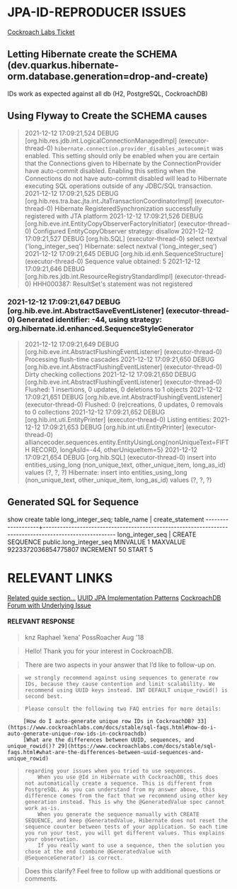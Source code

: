# JPA-ID-REPRODUCER ISSUES
[Cockroach Labs Ticket](https://support.cockroachlabs.com/hc/en-us/requests/10751)

## Letting Hibernate create the SCHEMA (dev.quarkus.hibernate-orm.database.generation=drop-and-create)
IDs work as expected against all db (H2, PostgreSQL, CockroachDB)

## Using Flyway to Create the SCHEMA causes
> 2021-12-12 17:09:21,524 DEBUG [org.hib.res.jdb.int.LogicalConnectionManagedImpl] (executor-thread-0) `hibernate.connection.provider_disables_autocommit` was enabled.  This setting should only be enabled when you are certain that the Connections given to Hibernate by the ConnectionProvider have auto-commit disabled.  Enabling this setting when the Connections do not have auto-commit disabled will lead to Hibernate executing SQL operations outside of any JDBC/SQL transaction.
> 2021-12-12 17:09:21,525 DEBUG [org.hib.res.tra.bac.jta.int.JtaTransactionCoordinatorImpl] (executor-thread-0) Hibernate RegisteredSynchronization successfully registered with JTA platform
> 2021-12-12 17:09:21,526 DEBUG [org.hib.eve.int.EntityCopyObserverFactoryInitiator] (executor-thread-0) Configured EntityCopyObserver strategy: disallow
> 2021-12-12 17:09:21,527 DEBUG [org.hib.SQL] (executor-thread-0) 
>    select
>        nextval ('long_integer_seq')
> Hibernate:
>    select
>        nextval ('long_integer_seq')
> 2021-12-12 17:09:21,645 DEBUG [org.hib.id.enh.SequenceStructure] (executor-thread-0) Sequence value obtained: 5
> 2021-12-12 17:09:21,646 DEBUG [org.hib.res.jdb.int.ResourceRegistryStandardImpl] (executor-thread-0) HHH000387: ResultSet's statement was not registered
### 2021-12-12 17:09:21,647 DEBUG [org.hib.eve.int.AbstractSaveEventListener] (executor-thread-0) Generated identifier: -44, using strategy: org.hibernate.id.enhanced.SequenceStyleGenerator
> 2021-12-12 17:09:21,649 DEBUG [org.hib.eve.int.AbstractFlushingEventListener] (executor-thread-0) Processing flush-time cascades
> 2021-12-12 17:09:21,650 DEBUG [org.hib.eve.int.AbstractFlushingEventListener] (executor-thread-0) Dirty checking collections
> 2021-12-12 17:09:21,650 DEBUG [org.hib.eve.int.AbstractFlushingEventListener] (executor-thread-0) Flushed: 1 insertions, 0 updates, 0 deletions to 1 objects
> 2021-12-12 17:09:21,651 DEBUG [org.hib.eve.int.AbstractFlushingEventListener] (executor-thread-0) Flushed: 0 (re)creations, 0 updates, 0 removals to 0 collections
> 2021-12-12 17:09:21,652 DEBUG [org.hib.int.uti.EntityPrinter] (executor-thread-0) Listing entities:
> 2021-12-12 17:09:21,653 DEBUG [org.hib.int.uti.EntityPrinter] (executor-thread-0) alliancecoder.sequences.entity.EntityUsingLong{nonUniqueText=FIFTH RECORD, longAsId=-44, otherUniqueItem=5}
> 2021-12-12 17:09:21,654 DEBUG [org.hib.SQL] (executor-thread-0) 
>     insert 
>     into
>         entities_using_long
>         (non_unique_text, other_unique_item, long_as_id)
>     values
>         (?, ?, ?)
> Hibernate: 
>     insert
>     into
>         entities_using_long
>         (non_unique_text, other_unique_item, long_as_id)
>     values
>         (?, ?, ?)

## Generated SQL for Sequence
show create table long_integer_seq;
     table_name    |                                           create_statement
-------------------+-------------------------------------------------------------------------------------------------------
  long_integer_seq | CREATE SEQUENCE public.long_integer_seq MINVALUE 1 MAXVALUE 9223372036854775807 INCREMENT 50 START 5

# RELEVANT LINKS
[Related guide section...](https://quarkus.io/guides/getting-started#the-jax-rs-resources)
[UUID JPA Implementation Patterns](https://dzone.com/articles/jpa-implementation-patterns-6)
[CockroachDB Forum with Underlying Issue](https://forum.cockroachlabs.com/t/hibernate-sequence-generator-returns-negative-number-and-ignore-unique-rowid/1885)
#### RELEVANT RESPONSE
> knz
> Raphael 'kena' PossRoacher
> Aug '18

> Hello!
> Thank you for your interest in CockroachDB.

> There are two aspects in your answer that I’d like to follow-up on.

>     we strongly recommend against using sequences to generate row IDs, because they cause contention and limit scalability. We recommend using UUID keys instead. INT DEFAULT unique_rowid() is second best.

>     Please consult the following two FAQ entries for more details:
         [How do I auto-generate unique row IDs in CockroachDB? 33](https://www.cockroachlabs.com/docs/stable/sql-faqs.html#how-do-i-auto-generate-unique-row-ids-in-cockroachdb)
         [What are the differences between UUID, sequences, and unique_rowid()? 29](https://www.cockroachlabs.com/docs/stable/sql-faqs.html#what-are-the-differences-between-uuid-sequences-and-unique_rowid)

>     regarding your issues when you tried to use sequences.
>         When you use @Id in Hibernate with CockroachDB, this does not automatically create a sequence. This is different from PostgreSQL. As you can understand from my answer above, this difference comes from the fact that we recommend using other key generation instead. This is why the @GeneratedValue spec cannot work as-is.
>         When you generate the sequence manually with CREATE SEQUENCE, and keep @GeneratedValue, Hibernate does not reset the sequence counter between tests of your application. So each time you run your test, you will get different values. This explains your observation.
>         If you really want to use a sequence, then the solution you chose at the end (combine @GeneratedValue with @SequenceGenerator) is correct.

> Does this clarify? Feel free to follow up with additional questions or comments.